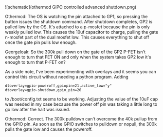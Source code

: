 ![schematic](othermod GIPO controlled advanced shutdown.png)

Othermod:
The OS is watching the pin attached to GP1, so pressing the button issues the shutdown command. After shutdown completes, GP2 is pulled low by the OS. It's attached to a p-mosfet because the pin is only weakly pulled low. This causes the 10uf capacitor to charge, pulling the gate n-mosfet part of the dual mosfet low. This causes everything to shut off once the gate pin pulls low enough.

Georgeloak:
So the 300k pull down on the gate of the GP2 P-FET isn't enough to turn that FET ON and only when the system takes GP2 low it's enough to turn that P-FET on?

As a side note, I've been experimenting with overlays and it seems you can control this circuit without needing a python program. Adding

    dtoverlay=gpio-poweroff,gpiopin=21,active_low="y"
    dtoverlay=gpio-shutdown,gpio_pin=20

to /boot/config.txt seems to be working. Adjusting the value of the 10uF cap was needed in my case because the power off pin was taking a little long to go low after the halt was issued.

Othermod:
Correct. The 300k pulldown can't overcome the 40k pullup from the GPIO pin. As soon as the GPIO switches to pulldown or nopull, the 300k pulls the gate low and causes the poweroff.
